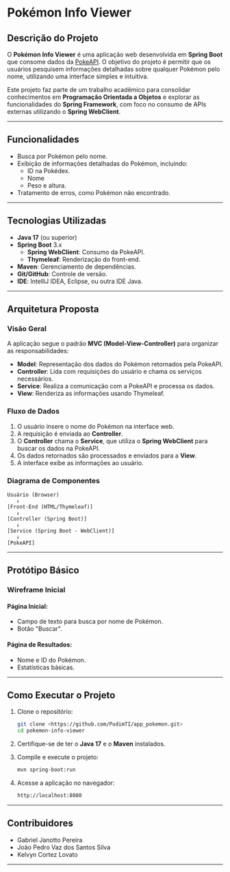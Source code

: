 # Pokémon Info Viewer

## Descrição do Projeto

O **Pokémon Info Viewer** é uma aplicação web desenvolvida em **Spring Boot** que consome dados da [PokeAPI](https://pokeapi.co). O objetivo do projeto é permitir que os usuários pesquisem informações detalhadas sobre qualquer Pokémon pelo nome, utilizando uma interface simples e intuitiva.

Este projeto faz parte de um trabalho acadêmico para consolidar conhecimentos em **Programação Orientada a Objetos** e explorar as funcionalidades do **Spring Framework**, com foco no consumo de APIs externas utilizando o **Spring WebClient**.

---

## Funcionalidades

- Busca por Pokémon pelo nome.
- Exibição de informações detalhadas do Pokémon, incluindo:
    - ID na Pokédex.
    - Nome
    - Peso e altura.
- Tratamento de erros, como Pokémon não encontrado.

---

## Tecnologias Utilizadas

- **Java 17** (ou superior)
- **Spring Boot** 3.x
    - **Spring WebClient**: Consumo da PokeAPI.
    - **Thymeleaf**: Renderização do front-end.
- **Maven**: Gerenciamento de dependências.
- **Git/GitHub**: Controle de versão.
- **IDE**: IntelliJ IDEA, Eclipse, ou outra IDE Java.

---

## Arquitetura Proposta

### Visão Geral
A aplicação segue o padrão **MVC (Model-View-Controller)** para organizar as responsabilidades:

- **Model**: Representação dos dados do Pokémon retornados pela PokeAPI.
- **Controller**: Lida com requisições do usuário e chama os serviços necessários.
- **Service**: Realiza a comunicação com a PokeAPI e processa os dados.
- **View**: Renderiza as informações usando Thymeleaf.

### Fluxo de Dados
1. O usuário insere o nome do Pokémon na interface web.
2. A requisição é enviada ao **Controller**.
3. O **Controller** chama o **Service**, que utiliza o **Spring WebClient** para buscar os dados na PokeAPI.
4. Os dados retornados são processados e enviados para a **View**.
5. A interface exibe as informações ao usuário.

### Diagrama de Componentes

    Usuário (Browser)
       ↓
    [Front-End (HTML/Thymeleaf)]
       ↓
    [Controller (Spring Boot)]
       ↓
    [Service (Spring Boot - WebClient)]
       ↓
    [PokeAPI]

---

## Protótipo Básico

### Wireframe Inicial

#### Página Inicial:
- Campo de texto para busca por nome de Pokémon.
- Botão "Buscar".

#### Página de Resultados:
- Nome e ID do Pokémon.
- Estatísticas básicas.

---

## Como Executar o Projeto

1. Clone o repositório:
   ```bash
   git clone <https://github.com/PudimTI/app_pokemon.git>
   cd pokemon-info-viewer
2. Certifique-se de ter o **Java 17** e o **Maven** instalados.

3. Compile e execute o projeto:
   ```bash
   mvn spring-boot:run
4. Acesse a aplicação no navegador:
   ```bash
   http://localhost:8080

---

## Contribuidores

- Gabriel Janotto Pereira
- João Pedro Vaz dos Santos Silva
- Kelvyn Cortez Lovato

---

